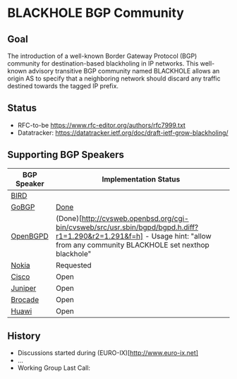 # BLACKHOLE BGP Community #
## Goal ##
The introduction of a well-known Border Gateway Protocol (BGP) community for destination-based blackholing in IP networks.  This well-known advisory transitive BGP community named BLACKHOLE allows an origin AS to specify that a neighboring network should discard any traffic destined towards the tagged IP prefix.

## Status ##
* RFC-to-be https://www.rfc-editor.org/authors/rfc7999.txt
* Datatracker: https://datatracker.ietf.org/doc/draft-ietf-grow-blackholing/

## Supporting BGP Speakers ##
| BGP Speaker   | Implementation Status |
| ------------- | ------------- |
| [BIRD](http://bird.network.cz/)  |   |
| [GoBGP](https://github.com/osrg/gobgp) | [Done](https://github.com/osrg/gobgp/issues/1136) |
| [OpenBGPD](http://www.openbgpd.org/) | (Done)[http://cvsweb.openbsd.org/cgi-bin/cvsweb/src/usr.sbin/bgpd/bgpd.h.diff?r1=1.290&r2=1.291&f=h] - Usage hint: "allow from any community BLACKHOLE set nexthop blackhole" |
| [Nokia](https://networks.nokia.com/) | Requested |
| [Cisco](https://www.cisco.com/) | Open |
| [Juniper](https://www.juniper.com/) | Open |
| [Brocade](https://www.brocade.com/) | Open |
| [Huawi](huawei.com) | Open |

## History ##
* Discussions started during (EURO-IX)[http://www.euro-ix.net]
* ...
* Working Group Last Call:
